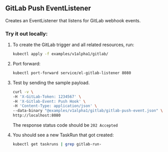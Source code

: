 ## GitLab Push EventListener

Creates an EventListener that listens for GitLab webhook events.

### Try it out locally:

1. To create the GitLab trigger and all related resources, run:

   ```bash
   kubectl apply -f examples/v1alpha1/gitlab/
   ```

1. Port forward:

   ```bash
   kubectl port-forward service/el-gitlab-listener 8080
   ```

1. Test by sending the sample payload.

   ```bash
   curl -v \
   -H 'X-GitLab-Token: 1234567' \
   -H 'X-Gitlab-Event: Push Hook' \
   -H 'Content-Type: application/json' \
   --data-binary "@examples/v1alpha1/gitlab/gitlab-push-event.json" \
   http://localhost:8080
   ```

   The response status code should be `202 Accepted`

1. You should see a new TaskRun that got created:

   ```bash
   kubectl get taskruns | grep gitlab-run-
   ```

